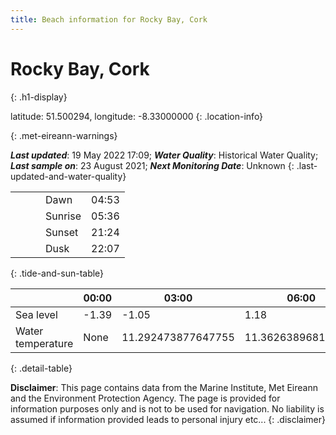 ```yaml
---
title: Beach information for Rocky Bay, Cork
---
```

# Rocky Bay, Cork 
{: .h1-display}

latitude: 51.500294, longitude: -8.33000000
{: .location-info}


{: .met-eireann-warnings}

___Last updated___: 19 May 2022 17:09; ___Water Quality___: Historical Water Quality;
___Last sample on___: 23 August 2021; ___Next Monitoring Date___: Unknown
{: .last-updated-and-water-quality}

|   |   |   |   |   |
|---|---|---|---|---|
|   |   |   | Dawn  | 04:53 |
|   |   |   | Sunrise  | 05:36 |
|   |   |   | Sunset  | 21:24 |
|   |   |   | Dusk  | 22:07 |
{: .tide-and-sun-table}

<div></div>

| | 00:00 | 03:00 | 06:00 | 09:00 | 12:00 | 15:00 | 18:00 | 21:00 |
|---|---|---|---|---|---|---|---|---|
| Sea level | -1.39 | -1.05 | 1.18 | 0.92| -1.19 | -1.21 | 0.98 | 1.18 |
| Water temperature | None | 11.292473877647755 | 11.362638968117466 | 11.335522607556992 | 11.408857483458792 | 11.489298661551379 | 11.436017893306776 | 11.394006454674846 |
{: .detail-table}

__Disclaimer__: This page contains data from the Marine Institute,
Met Eireann and the Environment Protection Agency. The page is provided for
information purposes only and is not to be used for navigation. No liability
is assumed if information provided leads to personal injury etc...
{: .disclaimer}